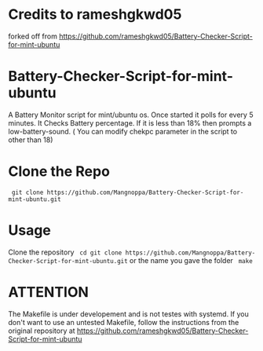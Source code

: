 # Credits to rameshgkwd05
forked off from https://github.com/rameshgkwd05/Battery-Checker-Script-for-mint-ubuntu

# Battery-Checker-Script-for-mint-ubuntu
A Battery Monitor script for mint/ubuntu os. Once started it polls for every 5 minutes. It Checks Battery percentage. If it is less than 18% then prompts a low-battery-sound. ( You can modify chekpc parameter in the script to other than 18)


# Clone the Repo
` git clone https://github.com/Mangnoppa/Battery-Checker-Script-for-mint-ubuntu.git`

# Usage
Clone the repository
` cd git clone https://github.com/Mangnoppa/Battery-Checker-Script-for-mint-ubuntu.git` or the name you gave the folder
` make`

# ATTENTION
The Makefile is under developement and is not testes with systemd.
If you don't want to use an untested Makefile, follow the instructions from the
original repository at https://github.com/rameshgkwd05/Battery-Checker-Script-for-mint-ubuntu
